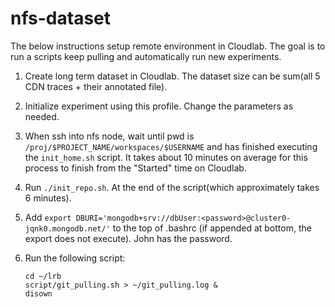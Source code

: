 # nfs-dataset

The below instructions setup remote environment in Cloudlab. The goal is to run a scripts keep pulling and automatically run new experiments.

1. Create long term dataset in Cloudlab. The dataset size can be sum(all 5 CDN traces + their annotated file).

2. Initialize experiment using this profile. Change the parameters as needed.

3. When ssh into nfs node, wait until pwd is `/proj/$PROJECT_NAME/workspaces/$USERNAME` and has finished executing the `init_home.sh` script.
   It takes about 10 minutes on average for this process to finish from the "Started" time on Cloudlab.

4. Run `./init_repo.sh`. At the end of the script(which approximately takes 6 minutes).

5. Add `export DBURI='mongodb+srv://dbUser:<password>@cluster0-jqnk0.mongodb.net/'` to the top of .bashrc
   (if appended at bottom, the export does not execute). John has the password.

6. Run the following script:
    ```
    cd ~/lrb
    script/git_pulling.sh > ~/git_pulling.log &
    disown

    ```
